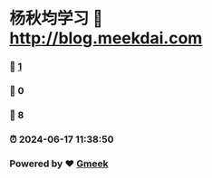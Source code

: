 # 杨秋均学习 :link: http://blog.meekdai.com 
### :page_facing_up: [1](http://blog.meekdai.com/tag.html) 
### :speech_balloon: 0 
### :hibiscus: 8 
### :alarm_clock: 2024-06-17 11:38:50 
### Powered by :heart: [Gmeek](https://github.com/Meekdai/Gmeek)

